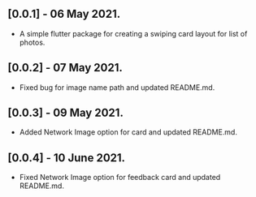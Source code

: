 ## [0.0.1] - 06 May 2021.

* A simple flutter package for creating a swiping card layout for list of photos.

## [0.0.2] - 07 May 2021.

* Fixed bug for image name path and updated README.md.

## [0.0.3] - 09 May 2021.

* Added Network Image option for card and updated README.md.

## [0.0.4] - 10 June 2021.

* Fixed Network Image option for feedback card and updated README.md.